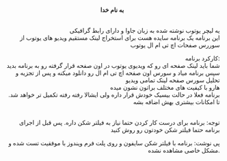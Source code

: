 <p style="text-align: center;"><strong>به نام خدا</strong></p>
<p style="text-align: right;"><br /> یه لیچر یوتوب نوشته شده به زبان جاوا و دارای رابط گرافیکی <br />این برنامه یک برنامه سایده هست برای استخراج لینک مستقیم ویدیو های یوتوب از سوررس صفحات اچ تی ام ال یوتوب</p>
<p style="text-align: right;">کارکرد برنامه:<br />شما باید لینک صفحه ای رو که ویدیوی یوتوب در اون صفحه قرار گرفته رو به برنامه بدید <br />سپس برنامه میاد و سورس اون صفحه اچ تی ام ال رو دانلود میکنه و پس از تجزیه و تحلیل سورس صفحه لینک تمامی ویدیو<br />هارو با کیفیت های مختلف براتون نشون میده<br />.برنامه فعلا در حالت بیسیک خودش قرار داره ولی ایشالا رفته رفته تکمیل تر خواهد شد تا امکانات بیشتری بهش اضافه بشه</p>
<p style="text-align: right;"><br />توجه: برنامه برای درست کار کردن حتما نیاز به فیلتر شکن داره. پس قبل از اجرای برنامه حتما فیلتر شکن خودتون رو روش کنید</p>
<p style="text-align: right;">پی نوشت: برنامه با فیلتر شکن سایفون و روی پلت فرم ویندوز با موفقیت تست شده و مشکل خاصی مشاهده نشده.</p>
<p>&nbsp;</p>
